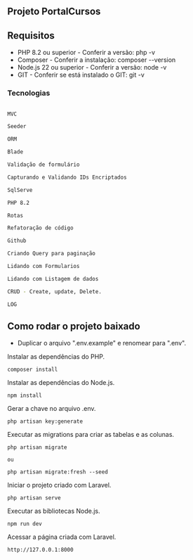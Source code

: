## Projeto PortalCursos

## Requisitos

* PHP 8.2 ou superior - Conferir a versão: php -v
* Composer - Conferir a instalação: composer --version
* Node.js 22 ou superior - Conferir a versão: node -v
* GIT - Conferir se está instalado o GIT: git -v


### Tecnologias
```sh

MVC

Seeder

ORM

Blade

Validação de formulário

Capturando e Validando IDs Encriptados

SqlServe

PHP 8.2

Rotas

Refatoração de código

Github

Criando Query para paginação

Lidando com Formularios

Lidando com Listagem de dados

CRUD - Create, update, Delete.

LOG 


 ```

## Como rodar o projeto baixado

- Duplicar o arquivo ".env.example" e renomear para ".env".

Instalar as dependências do PHP.
```
composer install
```

Instalar as dependências do Node.js.
```
npm install
```

Gerar a chave no arquivo .env.
```
php artisan key:generate
```

Executar as migrations para criar as tabelas e as colunas.
```
php artisan migrate

ou

php artisan migrate:fresh --seed
```

Iniciar o projeto criado com Laravel.
```
php artisan serve
```

Executar as bibliotecas Node.js.
```
npm run dev
```

Acessar a página criada com Laravel.
```
http://127.0.0.1:8000
```


